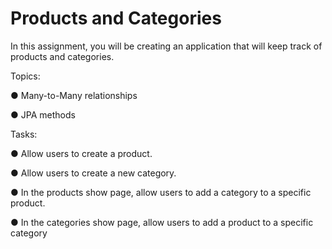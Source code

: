 # Products and Categories
In this assignment, you will be creating an application that will keep track of products and categories.

Topics:

● Many-to-Many relationships

● JPA methods

Tasks:

● Allow users to create a product.

● Allow users to create a new category.

● In the products show page, allow users to add a category to a specific product.

● In the categories show page, allow users to add a product to a specific category
